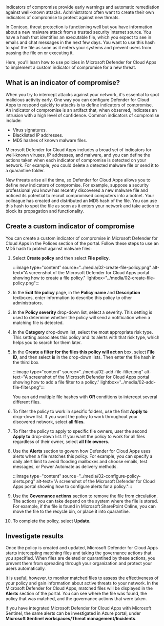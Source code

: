 Indicators of compromise provide early warnings and automatic remediation against well-known attacks. Administrators often want to create their own indicators of compromise to protect against new threats.

In Contoso, threat protection is functioning well but you have information about a new malware attack from a trusted security internet source. You have a hash that identifies an executable file, which you expect to see in emails and chat messages in the next few days. You want to use this hash to spot the file as soon as it enters your systems and prevent users from passing the file on or executing it.

Here, you'll learn how to use policies in Microsoft Defender for Cloud Apps to implement a custom indicator of compromise for a new threat.

## What is an indicator of compromise?

When you try to intercept attacks against your network, it's essential to spot malicious activity early. One way you can configure Defender for Cloud Apps to respond quickly to attacks is to define indicators of compromise. An indicator of compromise is an artifact that, when observed, indicates an intrusion with a high level of confidence.
Common indicators of compromise include:

- Virus signatures.
- Blacklisted IP addresses.
- MD5 hashes of known malware files.

Microsoft Defender for Cloud Apps includes a broad set of indicators for well-known viruses, IP addresses, and malware, and you can define the actions taken when each indicator of compromise is detected on your network. For example, you could delete a detected malware file or send it to a quarantine folder.

New threats arise all the time, so Defender for Cloud Apps allows you to define new indicators of compromise. For example, suppose a security professional you know has recently discovered a new malware file and noticed its potential to recruit compromised computers into a botnet. Your colleague has created and distributed an MD5 hash of the file. You can use this hash to spot the file as soon as it enters your network and take action to block its propagation and functionality.

## Create a custom indicator of compromise

You can create a custom indicator of compromise in Microsoft Defender for Cloud Apps in the Polices section of the portal. Follow these steps to use an MD5 hash to protect against malware files:

1. Select **Create policy** and then select **File policy**.

    :::image type="content" source="../media/02-create-file-policy.png" alt-text="A screenshot of the Microsoft Defender for Cloud Apps portal showing how to create a file policy." lightbox="../media/02-create-file-policy.png":::

1. In the **Edit file policy** page, in the **Policy name** and **Description** textboxes, enter information to describe this policy to other administrators.
1. In the **Policy severity** drop-down list, select a severity. This setting is used to determine whether the policy will send a notification when a matching file is detected.
1. In the **Category** drop-down list, select the most appropriate risk type. This setting associates this policy and its alerts with that risk type, which helps you to search for them later.
1. In the **Create a filter for the files this policy will act on** box, select **File ID**, and then select **is** in the drop-down lists. Then enter the file hash in the third box.

    :::image type="content" source="../media/02-add-file-filter.png" alt-text="A screenshot of the Microsoft Defender for Cloud Apps portal showing how to add a file filter to a policy." lightbox="../media/02-add-file-filter.png":::

    You can add multiple file hashes with **OR** conditions to intercept several different files.

1. To filter the policy to work in specific folders, use the first **Apply to** drop-down list. If you want the policy to work throughout your discovered network, select **all files**.
1. To filter the policy to apply to specific file owners, user the second **Apply to** drop-down list. If you want the policy to work for all files regardless of their owner, select **all file owners**.
1. Use the **Alerts** section to govern how Defender for Cloud Apps uses alerts when a file matches this policy. For example, you can specify a daily alert limit to avoid flooding mailboxes and choose emails, test messages, or Power Automate as delivery methods.

    :::image type="content" source="../media/02-configure-policy-alerts.png" alt-text="A screenshot of the Microsoft Defender for Cloud Apps portal showing how to configure alerts for a policy.":::

1. Use the **Governance actions** section to remove the file from circulation. The actions you can take depend on the system where the file is stored. For example, if the file is found in Microsoft SharePoint Online, you can move the file to the recycle bin, or place it into quarantine.
1. To complete the policy, select **Update**.

## Investigate results

Once the policy is created and updated, Microsoft Defender for Cloud Apps starts intercepting matching files and taking the governance actions that you specified. When files are deleted or quarantined by these actions, you prevent them from spreading through your organization and protect your users automatically.

It is useful, however, to monitor matched files to assess the effectiveness of your policy and gain information about active threats to your network. In the Microsoft Defender for Cloud Apps, matched files will be displayed in the **Alerts** section of the portal. You can see where the file was found, the policy that was matched, and the governance actions that were taken.

If you have integrated Microsoft Defender for Cloud Apps with Microsoft Sentinel, the same alerts can be investigated in Azure portal, under **Microsoft Sentinel workspaces/Threat management/Incidents**.
